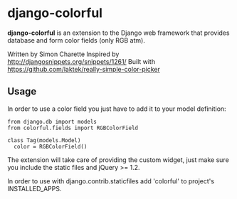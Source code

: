 django-colorful
================

**django-colorful** is an extension to the Django web framework that provides
database and form color fields (only RGB atm).

Written by Simon Charette
Inspired by http://djangosnippets.org/snippets/1261/
Built with https://github.com/laktek/really-simple-color-picker

Usage
-------------
In order to use a color field you just have to add it to your model definition:

    from django.db import models
    from colorful.fields import RGBColorField

    class Tag(models.Model)
      color = RGBColorField()

The extension will take care of providing the custom widget, just make sure you
include the static files and jQuery >= 1.2.

In order to use with django.contrib.staticfiles add 'colorful' to
project's INSTALLED_APPS.

